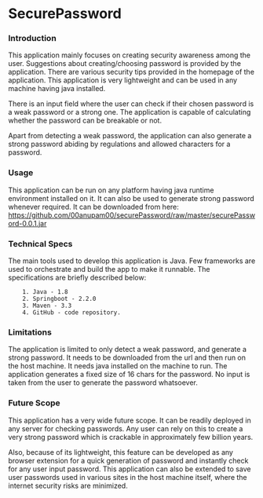 # SecurePassword

### Introduction
This application mainly focuses on creating security awareness among the user. Suggestions about
creating/choosing password is provided by the application. There are various security tips provided
in the homepage of the application. This application is very lightweight and can be used in any
machine having java installed.


There is an input field where the user can check if their chosen password is a weak password or a
strong one. The application is capable of calculating whether the password can be breakable or not.

Apart from detecting a weak password, the application can also generate a strong password abiding by
regulations and allowed characters for a password.
### Usage

This application can be run on any platform having java runtime environment installed on it.
It can also be used to generate strong password whenever required.
It can be downloaded from here: https://github.com/00anupam00/securePassword/raw/master/securePassword-0.0.1.jar

### Technical Specs
The main tools used to develop this application is Java. Few frameworks are used to orchestrate and
build the app to make it runnable. The specifications are briefly described below:
        
        1. Java - 1.8
        2. Springboot - 2.2.0
        3. Maven - 3.3
        4. GitHub - code repository.
        
### Limitations
The application is limited to only detect a weak password, and generate a strong password.
It needs to be downloaded from the url and then run on the host machine.
It needs java installed on the machine to run.
The application generates a fixed size of 16 chars for the password. No input is taken from the user to
generate the password whatsoever.

### Future Scope
This application has a very wide future scope. It can be readily deployed in any server for checking passwords.
Any user can rely on this to create a very strong password which is crackable in approximately few billion years.


Also, because of its lightweight, this feature can be developed as any browser extension for a quick generation of password and instantly check
for any user input password.
This application can also be extended to save user passwords used in various sites in the host machine itself, where the
internet security risks are minimized.